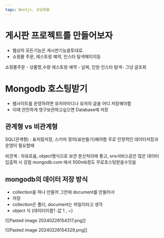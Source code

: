 ```yaml
---
tags: Nextjs, 코딩애플
---
```

# 게시판 프로젝트를 만들어보자

- 웹상의 모든기능은 게시판기능을토대로.
- 쇼핑몰 주문, 레스토랑 예약, 인스타 탐색페이지등

쇼핑몰주문 - 상품명,수량
레스토랑 예약 - 날짜, 인원
인스타 탐색- 그냥 글조회



# Mongodb 호스팅받기

- 웹사이트를 운영하려면 유저아이디나 유저의 글을 어디 저장해야함
- 이때 안전하게 영구보관하고싶으면 Database에 저장

## 관계형 vs 비관계형

SQL(관계형) : 표처럼저장, 스키마 정의(표만들기)해야함
주로 안정적인 데이터저장과 운영이 필요할때

비관계 : 자유로움, object형식으로 보관
분산처리에 좋고, sns서비스같은 많은 데이터 입출력 시 강점
mongodb.com 에서 500mb정도 무료호스팅받을수잇음


## mongodb의 데이터 저장 방식

- collection을 하나 만들어 그안에 document를 만들어서
- 저장
- collection은 폴더, document는 파일이라고 생각
- object 식 {데이터이름1 :값 1 , ~}

![[Pasted image 20240226154317.png]]


![[Pasted image 20240226154329.png]]